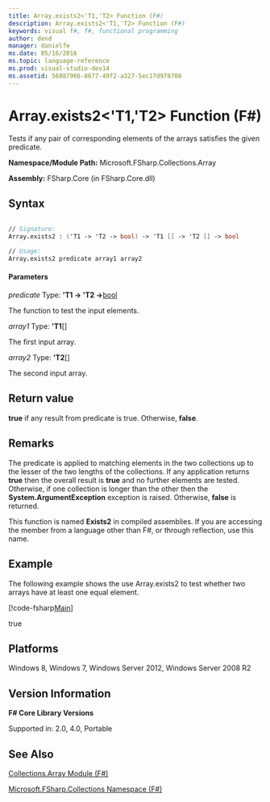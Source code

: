 ```yaml
---
title: Array.exists2<'T1,'T2> Function (F#)
description: Array.exists2<'T1,'T2> Function (F#)
keywords: visual f#, f#, functional programming
author: dend
manager: danielfe
ms.date: 05/16/2016
ms.topic: language-reference
ms.prod: visual-studio-dev14
ms.assetid: 56887966-8677-49f2-a327-5ec17d978708 
---
```


# Array.exists2<'T1,'T2> Function (F#)

Tests if any pair of corresponding elements of the arrays satisfies the given predicate.

**Namespace/Module Path:** Microsoft.FSharp.Collections.Array

**Assembly:** FSharp.Core (in FSharp.Core.dll)

## Syntax

```fsharp

// Signature:
Array.exists2 : ('T1 -> 'T2 -> bool) -> 'T1 [] -> 'T2 [] -> bool

// Usage:
Array.exists2 predicate array1 array2
```

#### Parameters
*predicate*
Type: **'T1 -&gt; 'T2 -&gt;**[bool](http://msdn.microsoft.com/en-us/library/89c0cf9c-49ce-4207-a3be-555851a67dd5)

The function to test the input elements.

*array1*
Type: **'T1**[[]](http://msdn.microsoft.com/en-us/library/def20292-9aae-4596-9275-b94e594f8493)

The first input array.

*array2*
Type: **'T2**[[]](http://msdn.microsoft.com/en-us/library/def20292-9aae-4596-9275-b94e594f8493)

The second input array.

## Return value

**true** if any result from predicate is true. Otherwise, **false**.

## Remarks
The predicate is applied to matching elements in the two collections up to the lesser of the two lengths of the collections. If any application returns **true** then the overall result is **true** and no further elements are tested. Otherwise, if one collection is longer than the other then the **System.ArgumentException** exception is raised. Otherwise, **false** is returned.

This function is named **Exists2** in compiled assemblies. If you are accessing the member from a language other than F#, or through reflection, use this name.

## Example

The following example shows the use Array.exists2 to test whether two arrays have at least one equal element.

[!code-fsharp[Main](snippets/fsarrays/snippet232.fs)]

true

## Platforms
Windows 8, Windows 7, Windows Server 2012, Windows Server 2008 R2


## Version Information
**F# Core Library Versions**

Supported in: 2.0, 4.0, Portable




## See Also
[Collections.Array Module &#40;F&#35;&#41;](Collections.Array-Module-%5BFSharp%5D.md)

[Microsoft.FSharp.Collections Namespace &#40;F&#35;&#41;](Microsoft.FSharp.Collections-Namespace-%5BFSharp%5D.md)

